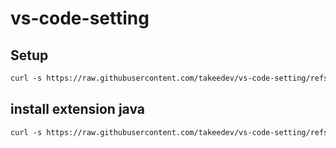 # vs-code-setting

## Setup
```markdown
curl -s https://raw.githubusercontent.com/takeedev/vs-code-setting/refs/heads/main/install.sh | /usr/bin/env sh
```

## install extension java
```markdown
curl -s https://raw.githubusercontent.com/takeedev/vs-code-setting/refs/heads/main/extensions/java/install-extension-java.sh | /usr/bin/env sh
```